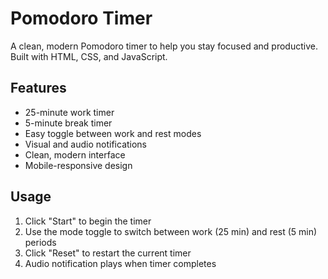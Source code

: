 # Pomodoro Timer

A clean, modern Pomodoro timer to help you stay focused and productive. Built with HTML, CSS, and JavaScript.

## Features

- 25-minute work timer
- 5-minute break timer
- Easy toggle between work and rest modes
- Visual and audio notifications
- Clean, modern interface
- Mobile-responsive design

## Usage

1. Click "Start" to begin the timer
2. Use the mode toggle to switch between work (25 min) and rest (5 min) periods
3. Click "Reset" to restart the current timer
4. Audio notification plays when timer completes

